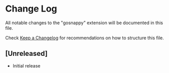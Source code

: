 # Change Log

All notable changes to the "gosnappy" extension will be documented in this file.

Check [Keep a Changelog](http://keepachangelog.com/) for recommendations on how to structure this file.

## [Unreleased]

- Initial release